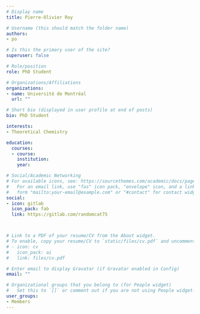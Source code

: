 ```yaml
---
# Display name
title: Pierre-Olivier Roy

# Username (this should match the folder name)
authors:
- po

# Is this the primary user of the site?
superuser: false

# Role/position
role: PhD Student

# Organizations/Affiliations
organizations:
- name: Université de Montréal
  url: ""

# Short bio (displayed in user profile at end of posts)
bio: PhD Student

interests:
- Theoretical Chemistry

education:
  courses:
  - course:
    institution: 
    year: 

# Social/Academic Networking
# For available icons, see: https://sourcethemes.com/academic/docs/page-builder/#icons
#   For an email link, use "fas" icon pack, "envelope" icon, and a link in the
#   form "mailto:your-email@example.com" or "#contact" for contact widget.
social:
- icon: gitlab
  icon_pack: fab
  link: https://gitlab.com/randomcat75



# Link to a PDF of your resume/CV from the About widget.
# To enable, copy your resume/CV to `static/files/cv.pdf` and uncomment the lines below.
# - icon: cv
#   icon_pack: ai
#   link: files/cv.pdf

# Enter email to display Gravatar (if Gravatar enabled in Config)
email: ""

# Organizational groups that you belong to (for People widget)
#   Set this to `[]` or comment out if you are not using People widget.
user_groups:
- Members
---
```


